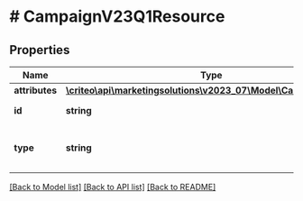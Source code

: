# # CampaignV23Q1Resource

## Properties

Name | Type | Description | Notes
------------ | ------------- | ------------- | -------------
**attributes** | [**\criteo\api\marketingsolutions\v2023_07\Model\CampaignV23Q1**](CampaignV23Q1.md) |  | [optional]
**id** | **string** | Id of the entity | [optional]
**type** | **string** | Canonical type name of the entity | [optional]

[[Back to Model list]](../../README.md#models) [[Back to API list]](../../README.md#endpoints) [[Back to README]](../../README.md)

